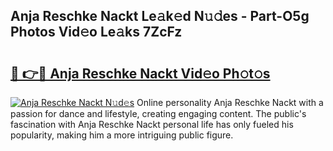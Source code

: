 ## Anja Reschke Nackt Le𝚊k𝚎d N𝚞𝚍es - Part-O5g Photos Vid𝚎o Le𝚊ks 7ZcFz

# <h2><a href="http://fb7iiqu.evod.top/?m=Anja+Reschke+Nackt">🔗 👉🔴 Anja Reschke Nackt Vid𝚎o Ph𝚘t𝚘s</a></h2>

[![Anja Reschke Nackt N𝚞d𝚎s](https://i.imgur.com/8V9OHl7.gif)](http://fb7iiqu.evod.top/?m=Anja+Reschke+Nackt)
Online personality Anja Reschke Nackt with a passion for dance and lifestyle, creating engaging content. The public's fascination with Anja Reschke Nackt personal life has only fueled his popularity, making him a more intriguing public figure. 
